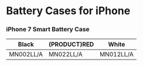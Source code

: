 # Battery Cases for iPhone

### iPhone 7 Smart Battery Case

| Black | (PRODUCT)RED | White |
|-----|-----|-----|
| MN002LL/A | MN022LL/A | MN012LL/A |


